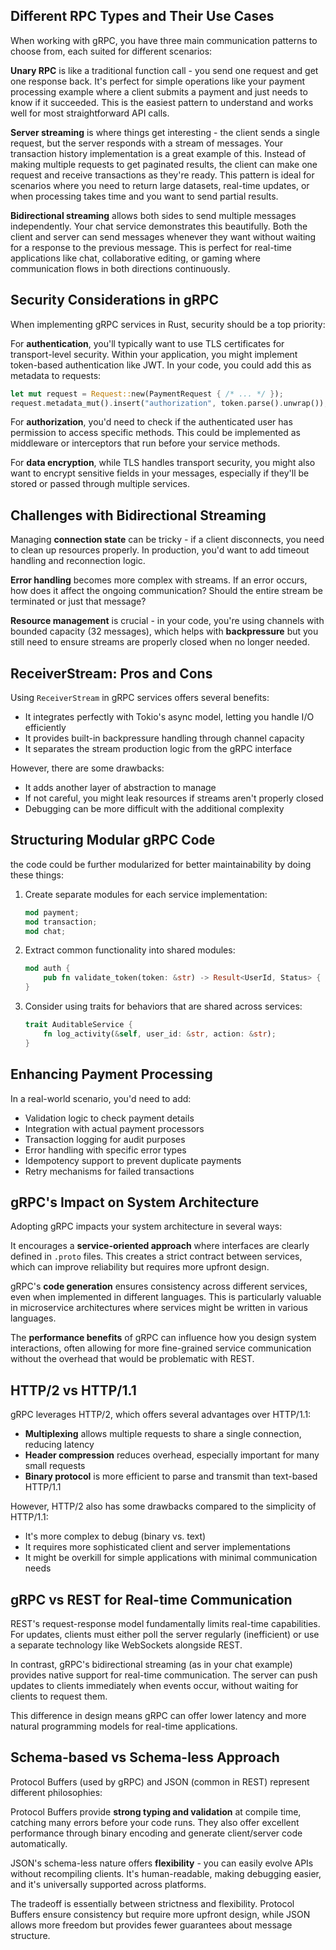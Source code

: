 ## Different RPC Types and Their Use Cases

When working with gRPC, you have three main communication patterns to choose from, each suited for different scenarios:

**Unary RPC** is like a traditional function call - you send one request and get one response back. It's perfect for simple operations like your payment processing example where a client submits a payment and just needs to know if it succeeded. This is the easiest pattern to understand and works well for most straightforward API calls.

**Server streaming** is where things get interesting - the client sends a single request, but the server responds with a stream of messages. Your transaction history implementation is a great example of this. Instead of making multiple requests to get paginated results, the client can make one request and receive transactions as they're ready. This pattern is ideal for scenarios where you need to return large datasets, real-time updates, or when processing takes time and you want to send partial results.

**Bidirectional streaming** allows both sides to send multiple messages independently. Your chat service demonstrates this beautifully. Both the client and server can send messages whenever they want without waiting for a response to the previous message. This is perfect for real-time applications like chat, collaborative editing, or gaming where communication flows in both directions continuously.

## Security Considerations in gRPC

When implementing gRPC services in Rust, security should be a top priority:

For **authentication**, you'll typically want to use TLS certificates for transport-level security. Within your application, you might implement token-based authentication like JWT. In your code, you could add this as metadata to requests:

```rust
let mut request = Request::new(PaymentRequest { /* ... */ });
request.metadata_mut().insert("authorization", token.parse().unwrap());
```

For **authorization**, you'd need to check if the authenticated user has permission to access specific methods. This could be implemented as middleware or interceptors that run before your service methods.

For **data encryption**, while TLS handles transport security, you might also want to encrypt sensitive fields in your messages, especially if they'll be stored or passed through multiple services.

## Challenges with Bidirectional Streaming


Managing **connection state** can be tricky - if a client disconnects, you need to clean up resources properly. In production, you'd want to add timeout handling and reconnection logic.

**Error handling** becomes more complex with streams. If an error occurs, how does it affect the ongoing communication? Should the entire stream be terminated or just that message?

**Resource management** is crucial - in your code, you're using channels with bounded capacity (32 messages), which helps with **backpressure** but you still need to ensure streams are properly closed when no longer needed.

## ReceiverStream: Pros and Cons

Using `ReceiverStream` in gRPC services offers several benefits:

- It integrates perfectly with Tokio's async model, letting you handle I/O efficiently
- It provides built-in backpressure handling through channel capacity
- It separates the stream production logic from the gRPC interface

However, there are some drawbacks:

- It adds another layer of abstraction to manage
- If not careful, you might leak resources if streams aren't properly closed
- Debugging can be more difficult with the additional complexity

## Structuring Modular gRPC Code

the code could be further modularized for better maintainability by doing these things:

1. Create separate modules for each service implementation:
   ```rust
   mod payment;
   mod transaction;
   mod chat;
   ```

2. Extract common functionality into shared modules:
   ```rust
   mod auth {
       pub fn validate_token(token: &str) -> Result<UserId, Status> { /* ... */ }
   }
   ```

3. Consider using traits for behaviors that are shared across services:
   ```rust
   trait AuditableService {
       fn log_activity(&self, user_id: &str, action: &str);
   }
   ```

## Enhancing Payment Processing

In a real-world scenario, you'd need to add:

- Validation logic to check payment details
- Integration with actual payment processors
- Transaction logging for audit purposes
- Error handling with specific error types
- Idempotency support to prevent duplicate payments
- Retry mechanisms for failed transactions

## gRPC's Impact on System Architecture

Adopting gRPC impacts your system architecture in several ways:

It encourages a **service-oriented approach** where interfaces are clearly defined in `.proto` files. This creates a strict contract between services, which can improve reliability but requires more upfront design.

gRPC's **code generation** ensures consistency across different services, even when implemented in different languages. This is particularly valuable in microservice architectures where services might be written in various languages.

The **performance benefits** of gRPC can influence how you design system interactions, often allowing for more fine-grained service communication without the overhead that would be problematic with REST.

## HTTP/2 vs HTTP/1.1

gRPC leverages HTTP/2, which offers several advantages over HTTP/1.1:

- **Multiplexing** allows multiple requests to share a single connection, reducing latency
- **Header compression** reduces overhead, especially important for many small requests
- **Binary protocol** is more efficient to parse and transmit than text-based HTTP/1.1

However, HTTP/2 also has some drawbacks compared to the simplicity of HTTP/1.1:
- It's more complex to debug (binary vs. text)
- It requires more sophisticated client and server implementations
- It might be overkill for simple applications with minimal communication needs

## gRPC vs REST for Real-time Communication

REST's request-response model fundamentally limits real-time capabilities. For updates, clients must either poll the server regularly (inefficient) or use a separate technology like WebSockets alongside REST.

In contrast, gRPC's bidirectional streaming (as in your chat example) provides native support for real-time communication. The server can push updates to clients immediately when events occur, without waiting for clients to request them.

This difference in design means gRPC can offer lower latency and more natural programming models for real-time applications.

## Schema-based vs Schema-less Approach

Protocol Buffers (used by gRPC) and JSON (common in REST) represent different philosophies:

Protocol Buffers provide **strong typing and validation** at compile time, catching many errors before your code runs. They also offer excellent performance through binary encoding and generate client/server code automatically.

JSON's schema-less nature offers **flexibility** - you can easily evolve APIs without recompiling clients. It's human-readable, making debugging easier, and it's universally supported across platforms.

The tradeoff is essentially between strictness and flexibility. Protocol Buffers ensure consistency but require more upfront design, while JSON allows more freedom but provides fewer guarantees about message structure.